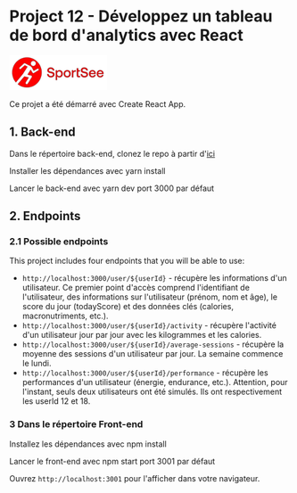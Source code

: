 # Project 12 - Développez un tableau de bord d'analytics avec React

![sportsee](./public/13.png)

Ce projet a été démarré avec Create React App.

## 1. Back-end

Dans le répertoire back-end, clonez le repo à partir d'[ici](https://github.com/OpenClassrooms-Student-Center/P9-front-end-dashboard)

Installer les dépendances avec yarn install

Lancer le back-end avec yarn dev port 3000 par défaut

## 2. Endpoints

### 2.1 Possible endpoints

This project includes four endpoints that you will be able to use:

- `http://localhost:3000/user/${userId}` - récupère les informations d'un utilisateur. Ce premier point d'accès comprend l'identifiant de l'utilisateur, des informations sur l'utilisateur (prénom, nom et âge), le score du jour (todayScore) et des données clés (calories, macronutriments, etc.).
- `http://localhost:3000/user/${userId}/activity` - récupère l'activité d'un utilisateur jour par jour avec les kilogrammes et les calories.
- `http://localhost:3000/user/${userId}/average-sessions` - récupère la moyenne des sessions d'un utilisateur par jour. La semaine commence le lundi.
- `http://localhost:3000/user/${userId}/performance` - récupère les performances d'un utilisateur (énergie, endurance, etc.). Attention, pour l'instant, seuls deux utilisateurs ont été simulés. Ils ont respectivement les userId 12 et 18.

### 3 Dans le répertoire Front-end

Installez les dépendances avec npm install

Lancer le front-end avec npm start port 3001 par défaut

Ouvrez `http://localhost:3001` pour l'afficher dans votre navigateur.
